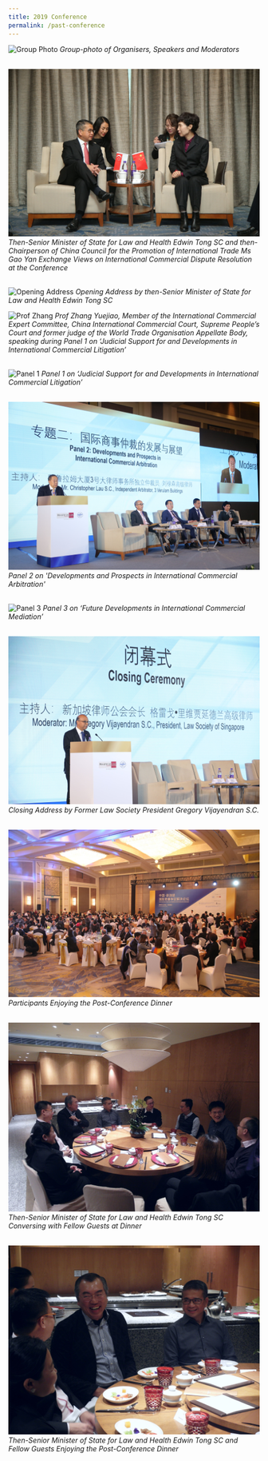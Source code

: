 ```yaml
---
title: 2019 Conference
permalink: /past-conference
---
```


![Group Photo](/images/02.JPG) 
*Group-photo of Organisers, Speakers and Moderators*
<br>
<br>

![Bilateral Discussions](/images/18.jpeg) 
*Then-Senior Minister of State for Law and Health Edwin Tong SC and then-Chairperson of China Council for the Promotion of International Trade Ms Gao Yan Exchange Views on International Commercial Dispute Resolution at the Conference*
<br>
<br>

![Opening Address](/images/07.JPG) 
*Opening Address by then-Senior Minister of State for Law and Health Edwin Tong SC*

![Prof Zhang](/images/03.JPG) 
*Prof Zhang Yuejiao, Member of the International Commercial Expert Committee, China International Commercial Court, Supreme People’s Court and former judge of the World Trade Organisation Appellate Body, speaking during Panel 1 on ‘Judicial Support for and Developments in International Commercial Litigation’*
<br>
<br>

![Panel 1](/images/04.JPG) 
*Panel 1 on ‘Judicial Support for and Developments in International Commercial Litigation’*
<br>
<br>

![Panel 2](/images/14.jpeg) 
*Panel 2 on 'Developments and Prospects in International Commercial Arbitration'*
<br>
<br>

![Panel 3](/images/06.JPG) 
*Panel 3 on ‘Future Developments in International Commercial Mediation’*
<br>
<br>

![Closing Ceremony](/images/16.jpeg) 
*Closing Address by Former Law Society President Gregory Vijayendran S.C.*
<br>
<br>

![Dinner](/images/17.jpeg) 
*Participants Enjoying the Post-Conference Dinner*
<br>
<br>

![Dinner 2](/images/15.jpeg) 
*Then-Senior Minister of State for Law and Health Edwin Tong SC Conversing with Fellow Guests at Dinner*
<br>
<br>

![Dinner 3](/images/22.jpeg) 
*Then-Senior Minister of State for Law and Health Edwin Tong SC and Fellow Guests Enjoying the Post-Conference Dinner*
<br>
<br>
